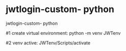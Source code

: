 # jwtlogin-custom- python

jwtlogin-custom- python

#1 create virtual environment: python -m venv JWTenv

#2 venv active: JWTenv/Scripts/activate
